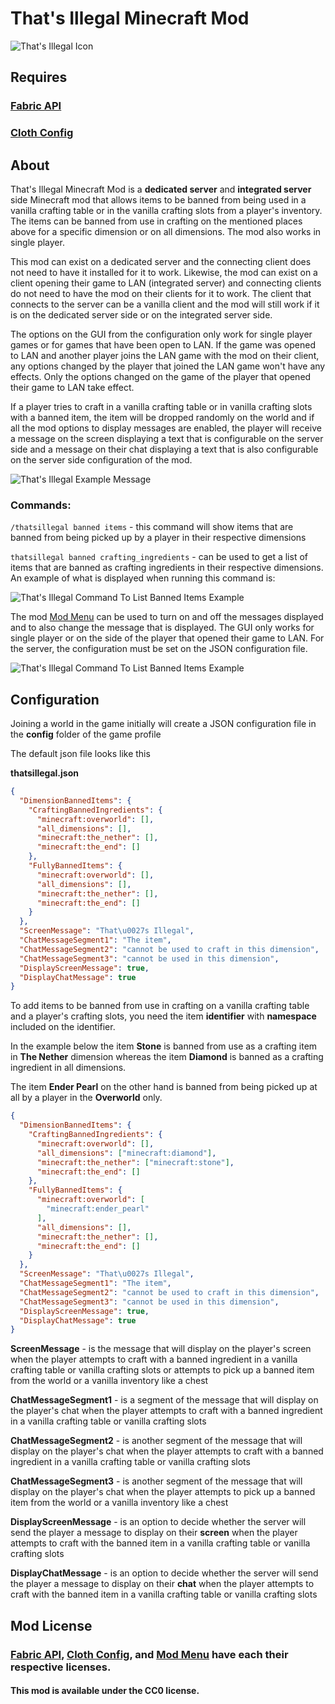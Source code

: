 # That's Illegal Minecraft Mod

![That's Illegal Icon](./src/main/resources/assets/thatsillegal/icon.svg)

## Requires
### [Fabric API](https://www.curseforge.com/minecraft/mc-mods/fabric-api)
### [Cloth Config](https://www.curseforge.com/minecraft/mc-mods/cloth-config)

## About
That's Illegal Minecraft Mod is a **dedicated server** and **integrated server** side 
Minecraft mod that allows items to be banned from being used in a vanilla 
crafting table or in the vanilla crafting slots from a player's inventory.
The items can be banned from use in crafting on the mentioned places above 
for a specific dimension or on all dimensions. The mod also works in single 
player.

This mod can exist on a dedicated server and the connecting client does not need to
have it installed for it to work. Likewise, the mod can exist 
on a client opening their game to LAN (integrated server) 
and connecting clients do not need to have the mod on their clients 
for it to work. The client that connects to the server can 
be a vanilla client and the mod will still work if it is on the dedicated 
server side or on the integrated server side.

The options on the GUI from the configuration only work for single player games or 
for games that have been open to LAN. If the game was opened to LAN and another 
player joins the LAN game with the mod on their client, any options changed 
by the player that joined the LAN game won't have any effects. Only the 
options changed on the game of the player that opened their game to LAN 
take effect.

If a player tries to craft in a vanilla crafting table or 
in vanilla crafting slots with a banned 
item, the item will be dropped randomly on the world and if all the 
mod options to display messages are enabled, the player will receive 
a message on the screen displaying a text that is configurable on 
the server side and a message on their chat displaying a text that is also 
configurable on the server side configuration of the mod.

![That's Illegal Example Message](./Screenshots/ScreenMessagesExample.png)

### Commands: 

`/thatsillegal banned items` - this command will show items that are banned from being 
picked up by a player in their respective dimensions

`thatsillegal banned crafting_ingredients` - can be used to get a list of 
items that are banned as crafting ingredients in their respective dimensions. 
An example of what is displayed when running this command is:

![That's Illegal Command To List Banned Items Example](./Screenshots/ListOfBannedItemsCommandExample.png)

The mod [Mod Menu](https://www.curseforge.com/minecraft/mc-mods/modmenu) can 
be used to turn on and off the messages displayed and to also change 
the message that is displayed. The GUI only works for single player or 
on the side of the player that opened their game to LAN. For the server, 
the configuration must be set on the JSON configuration file.

![That's Illegal Command To List Banned Items Example](./Screenshots/ConfigurationScreenExample.png)

## Configuration

Joining a world in the game initially will create a JSON configuration 
file in the **config** folder of the game profile

The default json file looks like this

**thatsillegal.json**
```json
{
  "DimensionBannedItems": {
    "CraftingBannedIngredients": {
      "minecraft:overworld": [],
      "all_dimensions": [],
      "minecraft:the_nether": [],
      "minecraft:the_end": []
    },
    "FullyBannedItems": {
      "minecraft:overworld": [],
      "all_dimensions": [],
      "minecraft:the_nether": [],
      "minecraft:the_end": []
    }
  },
  "ScreenMessage": "That\u0027s Illegal",
  "ChatMessageSegment1": "The item",
  "ChatMessageSegment2": "cannot be used to craft in this dimension",
  "ChatMessageSegment3": "cannot be used in this dimension",
  "DisplayScreenMessage": true,
  "DisplayChatMessage": true
}
```
To add items to be banned from use in crafting on a vanilla crafting table and 
a player's crafting slots, you need the item **identifier** with **namespace** 
included on the identifier. 

In the example below the item **Stone** 
is banned from use as a crafting item in **The Nether** dimension whereas the 
item **Diamond** is banned as a crafting ingredient in all dimensions.

The item **Ender Pearl** on the other hand is banned from being picked up at all by a 
player in the **Overworld** only.

```json
{
  "DimensionBannedItems": {
    "CraftingBannedIngredients": {
      "minecraft:overworld": [],
      "all_dimensions": ["minecraft:diamond"],
      "minecraft:the_nether": ["minecraft:stone"],
      "minecraft:the_end": []
    },
    "FullyBannedItems": {
      "minecraft:overworld": [
        "minecraft:ender_pearl"
      ],
      "all_dimensions": [],
      "minecraft:the_nether": [],
      "minecraft:the_end": []
    }
  },
  "ScreenMessage": "That\u0027s Illegal",
  "ChatMessageSegment1": "The item",
  "ChatMessageSegment2": "cannot be used to craft in this dimension",
  "ChatMessageSegment3": "cannot be used in this dimension",
  "DisplayScreenMessage": true,
  "DisplayChatMessage": true
}
```

**ScreenMessage** - is the message that will display on the player's screen 
when the player attempts to craft with a banned ingredient in a vanilla 
crafting table or vanilla crafting slots or attempts to pick up a banned item
from the world or a vanilla inventory like a chest

**ChatMessageSegment1** - is a segment of the message that will display 
on the player's chat
when the player attempts to craft with a banned ingredient in a vanilla
crafting table or vanilla crafting slots

**ChatMessageSegment2** - is another segment of the message that will display
on the player's chat
when the player attempts to craft with a banned ingredient in a vanilla
crafting table or vanilla crafting slots

**ChatMessageSegment3** - is another segment of the message that will display
on the player's chat
when the player attempts to pick up a banned item from the world or 
a vanilla inventory like a chest

**DisplayScreenMessage** - is an option to decide whether the server 
will send the player a message to display on their **screen** 
when the player attempts to craft with the banned item in a vanilla
crafting table or vanilla crafting slots

**DisplayChatMessage** - is an option to decide whether the server
will send the player a message to display on their **chat**
when the player attempts to craft with the banned item in a vanilla
crafting table or vanilla crafting slots

## Mod License

### [Fabric API](https://www.curseforge.com/minecraft/mc-mods/fabric-api), [Cloth Config](https://www.curseforge.com/minecraft/mc-mods/cloth-config), and [Mod Menu](https://www.curseforge.com/minecraft/mc-mods/modmenu) have each their respective licenses.

#### This mod is available under the CC0 license.


